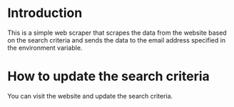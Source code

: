 # Introduction

This is a simple web scraper that scrapes the data from the website based on the search criteria and sends the data to
the email address specified in the environment variable.

# How to update the search criteria

You can visit the website and update the search criteria.